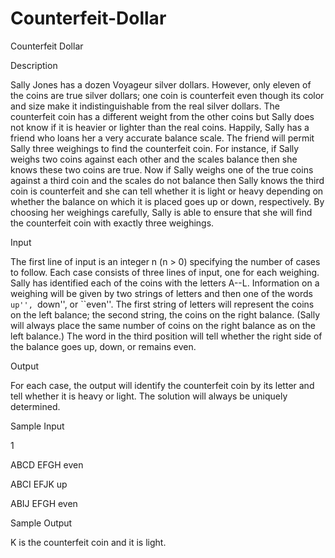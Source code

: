 # Counterfeit-Dollar

Counterfeit Dollar

Description

Sally Jones has a dozen Voyageur silver dollars. However, only eleven of the coins are true silver dollars; one coin is counterfeit even though its color and size make it indistinguishable from the real silver dollars. The counterfeit coin has a different weight from the other coins but Sally does not know if it is heavier or lighter than the real coins. 
Happily, Sally has a friend who loans her a very accurate balance scale. The friend will permit Sally three weighings to find the counterfeit coin. For instance, if Sally weighs two coins against each other and the scales balance then she knows these two coins are true. Now if Sally weighs 
one of the true coins against a third coin and the scales do not balance then Sally knows the third coin is counterfeit and she can tell whether it is light or heavy depending on whether the balance on which it is placed goes up or down, respectively. 
By choosing her weighings carefully, Sally is able to ensure that she will find the counterfeit coin with exactly three weighings. 

Input

The first line of input is an integer n (n > 0) specifying the number of cases to follow. Each case consists of three lines of input, one for each weighing. Sally has identified each of the coins with the letters A--L. Information on a weighing will be given by two strings of letters and then one of the words ``up'', ``down'', or ``even''. The first string of letters will represent the coins on the left balance; the second string, the coins on the right balance. (Sally will always place the same number of coins on the right balance as on the left balance.) The word in the third position will tell whether the right side of the balance goes up, down, or remains even. 

Output

For each case, the output will identify the counterfeit coin by its letter and tell whether it is heavy or light. The solution will always be uniquely determined. 

Sample Input

1 

ABCD EFGH even 

ABCI EFJK up 

ABIJ EFGH even 

Sample Output

K is the counterfeit coin and it is light. 

